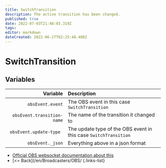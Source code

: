 ```yaml
---
title: SwitchTransition
description: The active transition has been changed.
published: true
date: 2022-07-03T21:48:03.319Z
tags: 
editor: markdown
dateCreated: 2022-06-27T02:25:48.408Z
---
```


# SwitchTransition

## Variables

| Variable | Description |
|---------:|:------------|
| `obsEvent.event` | The OBS event in this case `SwitchTransition`
| `obsEvent.transition-name` | The name of the transition it changed to
| `obsEvent.update-type	` | The update type of the OBS event in this case `SwitchTransition`
| `obsEvent._json` | Everything above in a json format
* [Official OBS websocket documentation about this](https://github.com/obsproject/obs-websocket/blob/4.x-current/docs/generated/protocol.md#switchtransition)
* [<= Back](/en/Broadcasters/OBS/
{.links-list}
